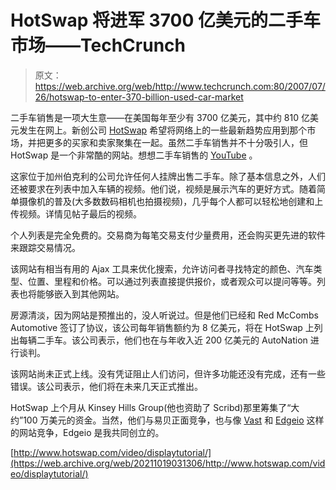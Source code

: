 # HotSwap 将进军 3700 亿美元的二手车市场——TechCrunch

> 原文：<https://web.archive.org/web/http://www.techcrunch.com:80/2007/07/26/hotswap-to-enter-370-billion-used-car-market>

 [](https://web.archive.org/web/20211019031306/http://www.hotswap.com/) 二手车销售是一项大生意——在美国每年至少有 3700 亿美元，其中约 810 亿美元发生在网上。新创公司 [HotSwap](https://web.archive.org/web/20211019031306/http://www.crunchbase.com/company/hotswap) 希望将网络上的一些最新趋势应用到那个市场，并把更多的买家和卖家聚集在一起。虽然二手车销售并不十分吸引人，但 HotSwap 是一个非常酷的网站。想想二手车销售的 [YouTube](https://web.archive.org/web/20211019031306/http://www.crunchbase.com/company/youtube) 。

这家位于加州伯克利的公司允许任何人挂牌出售二手车。除了基本信息之外，人们还被要求在列表中加入车辆的视频。他们说，视频是展示汽车的更好方式。随着简单摄像机的普及(大多数数码相机也拍摄视频)，几乎每个人都可以轻松地创建和上传视频。详情见帖子最后的视频。

个人列表是完全免费的。交易商为每笔交易支付少量费用，还会购买更先进的软件来跟踪交易情况。

该网站有相当有用的 Ajax 工具来优化搜索，允许访问者寻找特定的颜色、汽车类型、位置、里程和价格。可以通过列表直接提供报价，或者观众可以提问等等。列表也将能够嵌入到其他网站。

 [](https://web.archive.org/web/20211019031306/https://beta.techcrunch.com/wp-content/uploads/2007/07/hotwapb.png) 房源清淡，因为网站是预推出的，没人听说过。但是他们已经和 Red McCombs Automotive 签订了协议，该公司每年销售额约为 8 亿美元，将在 HotSwap 上列出每辆二手车。该公司表示，他们也在与年收入近 200 亿美元的 AutoNation 进行谈判。

该网站尚未正式上线。没有凭证阻止人们访问，但许多功能还没有完成，还有一些错误。该公司表示，他们将在未来几天正式推出。

HotSwap 上个月从 Kinsey Hills Group(他也资助了 Scribd)那里筹集了“大约”100 万美元的资金。当然，他们与易贝正面竞争，也与像 [Vast](https://web.archive.org/web/20211019031306/http://www.crunchbase.com/company/vast) 和 [Edgeio](https://web.archive.org/web/20211019031306/http://www.crunchbase.com/company/edgeio) 这样的网站竞争，Edgeio 是我共同创立的。

[http://www.hotswap.com/video/displaytutorial/](https://web.archive.org/web/20211019031306/http://www.hotswap.com/video/displaytutorial/)